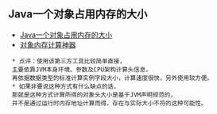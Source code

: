 ## Java一个对象占用内存的大小
- [Java一个对象占用内存的大小](https://jingyan.baidu.com/article/cd4c297925f231756e6e600f.html)
- [对象内存计算神器](https://blog.csdn.net/linzhiqiang0316/article/details/94214255)

```
 * 点评：使用该第三方工具比较简单直接，
 主要依靠JVM本身环境、参数及CPU架构计算头信息，
 再依据数据类型的标准计算实例字段大小，计算速度很快，另外使用较方便。
 * 如果非要说这种方式有什么缺点的话，
 那就是这种方式计算所得的对象头大小是基于JVM声明规范的，
 并不是通过运行时内存地址计算而得，存在与实际大小不符的这种可能性。
```